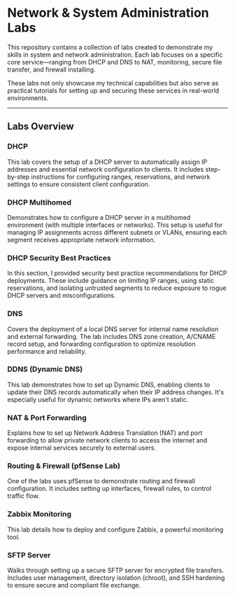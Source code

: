 # Network & System Administration Labs

This repository contains a collection of labs created to demonstrate my skills in system and network administration. Each lab focuses on a specific core service—ranging from DHCP and DNS to NAT, monitoring, secure file transfer, and firewall installing.

These labs not only showcase my technical capabilities but also serve as practical tutorials for setting up and securing these services in real-world environments.

---

## Labs Overview

### DHCP

This lab covers the setup of a DHCP server to automatically assign IP addresses and essential network configuration to clients. It includes step-by-step instructions for configuring ranges, reservations, and network settings to ensure consistent client configuration.

### DHCP Multihomed

Demonstrates how to configure a DHCP server in a multihomed environment (with multiple interfaces or networks). This setup is useful for managing IP assignments across different subnets or VLANs, ensuring each segment receives appropriate network information.

### DHCP Security Best Practices

In this section, I provided security best practice recommendations for DHCP deployments. These include guidance on limiting IP ranges, using static reservations, and isolating untrusted segments to reduce exposure to rogue DHCP servers and misconfigurations.

### DNS

Covers the deployment of a local DNS server for internal name resolution and external forwarding. The lab includes DNS zone creation, A/CNAME record setup, and forwarding configuration to optimize resolution performance and reliability.

### DDNS (Dynamic DNS)

This lab demonstrates how to set up Dynamic DNS, enabling clients to update their DNS records automatically when their IP address changes. It's especially useful for dynamic networks where IPs aren't static.

### NAT & Port Forwarding

Explains how to set up Network Address Translation (NAT) and port forwarding to allow private network clients to access the internet and expose internal services securely to external users.

### Routing & Firewall (pfSense Lab)

One of the labs uses pfSense to demonstrate routing and firewall configuration. It includes setting up interfaces, firewall rules, to control traffic flow.

### Zabbix Monitoring

This lab details how to deploy and configure Zabbix, a powerful monitoring tool.

### SFTP Server

Walks through setting up a secure SFTP server for encrypted file transfers. Includes user management, directory isolation (chroot), and SSH hardening to ensure secure and compliant file exchange.
